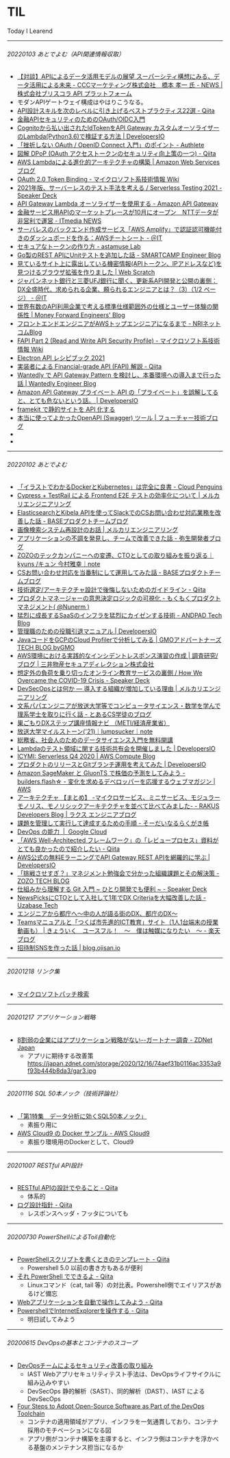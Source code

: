 # TIL
Today I Learend


----
###### 20220103 あとでよむ（API関連情報収取）
- [【対談】APIによるデータ活用モデルの展望 スーパーシティ構想にみる、データ活用による未来 - CCCマーケティング株式会社　橋本 孝一 氏 - NEWS | 株式会社ブリスコラ API プラットフォーム](https://briscola-api.com/news/archives/202112031505.html)
 - モダンAPIゲートウェイ構成はやはりこうなる。
- [API設計スキルを次のレベルに引き上げるベストプラクティス22選 - Qiita](https://qiita.com/baby-degu/items/6f516189445d98ddbb7d)
- [金融APIセキュリティのためのOAuth/OIDC入門](https://tech.bitbank.cc/20201211/)
- [Cognitoから払い出されたIdTokenをAPI Gateway カスタムオーソライザーのLambda(Python3.6)で検証する方法 | DevelopersIO](https://dev.classmethod.jp/articles/verify_cognit_idtoken_by_apig_custom_auth/)
- [「挫折しない OAuth / OpenID Connect 入門」のポイント - Authlete](https://www.authlete.com/ja/resources/videos/20211006/)
- [図解 DPoP (OAuth アクセストークンのセキュリティ向上策の一つ) - Qiita](https://qiita.com/TakahikoKawasaki/items/34c82fb5c0595b6fc289)
- [AWS Lambdaによる進化的アーキテクチャの構築 | Amazon Web Services ブログ](https://aws.amazon.com/jp/blogs/news/developing-evolutionary-architecture-with-aws-lambda/)
- [OAuth 2.0 Token Binding - マイクロソフト系技術情報 Wiki](https://techinfoofmicrosofttech.osscons.jp/index.php?OAuth%202.0%20Token%20Binding)
- [2021年版、サーバーレスのテスト手法を考える / Serverless Testing 2021 - Speaker Deck](https://speakerdeck.com/_kensh/serverless-testing-2021)
- [API Gateway Lambda オーソライザーを使用する - Amazon API Gateway](https://docs.aws.amazon.com/ja_jp/apigateway/latest/developerguide/apigateway-use-lambda-authorizer.html)
- [金融サービス用APIのマーケットプレースが10月にオープン　NTTデータが非営利で運営 - ITmedia NEWS](https://www.itmedia.co.jp/news/articles/2108/31/news168.html)
- [サーバレスのバックエンド作成サービス「AWS Amplify」で認証認可機能付きのダッシュボードを作る：AWSチートシート - ＠IT](https://atmarkit.itmedia.co.jp/ait/articles/2108/12/news012.html)
- [セキュアなトークンの作り方 - astamuse Lab](https://lab.astamuse.co.jp/entry/2021/08/12/114500)
- [Go製のREST APIにUnitテストを追加した話 - SMARTCAMP Engineer Blog](https://tech.smartcamp.co.jp/entry/try-go-unit-test)
- [見ているサイト上に露出している機密情報(APIトークン、IPアドレスなど)を見つけるブラウザ拡張を作りました | Web Scratch](https://efcl.info/2021/08/19/secretlint-webextension/)
- [ジャパンネット銀行と三菱UFJ銀行に聞く、更新系API開発と公開の裏側：DX全盛時代、求められる企業、頼られるエンジニアとは？（3）（1/2 ページ） - ＠IT](https://atmarkit.itmedia.co.jp/ait/articles/1803/15/news008.html)
- [世界有数のAPI利用企業で考える標準仕様範囲外の仕様とユーザー体験の関係性 | Money Forward Engineers' Blog](https://moneyforward.com/engineers_blog/2021/02/22/api-ux/)
- [フロントエンドエンジニアがAWSトップエンジニアになるまで - NRIネットコムBlog](https://tech.nri-net.com/entry/2021/07/06/090000)
- [FAPI Part 2 (Read and Write API Security Profile) - マイクロソフト系技術情報 Wiki](https://techinfoofmicrosofttech.osscons.jp/index.php?FAPI%20Part%202%20%28Read%20and%20Write%20API%20Security%20Profile%29)
- [Electron API レシピブック 2021](https://zenn.dev/sprout2000/books/3691a679478de2)
- [実装者による Financial-grade API (FAPI) 解説 - Qiita](https://qiita.com/TakahikoKawasaki/items/83c47c9830097dba2744)
- [Wantedly で API Gateway Pattern を検討し、本番環境への導入まで行った話 | Wantedly Engineer Blog](https://www.wantedly.com/companies/wantedly/post_articles/276698)
- [Amazon API Gateway プライベート API の「プライベート」を誤解してると、とても危ないという話。 | DevelopersIO](https://dev.classmethod.jp/articles/private-api-is-not-private-for-you/)
- [framekit で静的サイトを API 化する](https://zenn.dev/mizchi/articles/intro-framekit)
- [本当に使ってよかったOpenAPI (Swagger) ツール | フューチャー技術ブログ](https://future-architect.github.io/articles/20191008/)
- []()
- []()


----
###### 20220102 あとでよむ

- [「イラストでわかるDockerとKubernetes」は完全に良書 - Cloud Penguins](https://jaco.udcp.info/entry/2020/12/08/215058)
- [Cypress + TestRail による Frontend E2E テストの効率化について | メルカリエンジニアリング](https://engineering.mercari.com/blog/entry/20201207-cypress-testrail-frontend-e2e-automation/)
- [ElasticsearchとKibela APIを使ってSlackでのCSお問い合わせ対応業務を改善した話 - BASEプロダクトチームブログ](https://devblog.thebase.in/entry/2020/12/11/113000)
- [画像検索システム再設計のお話 | メルカリエンジニアリング](https://engineering.mercari.com/blog/entry/20201204-imagesearch/)
- [アプリケーションの不調を発見し、チームで改善できた話 - 弥生開発者ブログ](https://tech-blog.yayoi-kk.co.jp/entry/2020/12/08/110809)
- [ZOZOのテックカンパニーへの変遷、CTOとしての取り組みを振り返る｜kyuns /キュン 今村雅幸｜note](https://note.com/kyuns/n/n00d467243857)
- [CSお問い合わせ対応を当番制にして運用してみた話 - BASEプロダクトチームブログ](https://devblog.thebase.in/entry/2020/12/10/113000)
- [技術選定/アーキテクチャ設計で後悔しないためのガイドライン - Qiita](https://qiita.com/hirokidaichi/items/a746062917595619720b)
- [プロダクトマネージャーの意思決定ロジックの可視化 - もくもくプロダクトマネジメント( @Nunerm )](https://productmanager55.hatenablog.com/entry/2020/12/10/093228)
- [猛烈に成長するSaaSのインフラを猛烈にカイゼンする技術 - ANDPAD Tech Blog](https://tech.andpad.co.jp/entry/2020/12/14/170000)
- [管理職のための役職引退マニュアル | DevelopersIO](https://dev.classmethod.jp/articles/howto-quit-the-general-manager/)
- [JavaコードをGCPのCloud Profilerで分析してみる | GMOアドパートナーズ TECH BLOG byGMO](https://techblog.gmo-ap.jp/2020/12/17/cloud-profiler/)
- [AWS環境における実践的なインシデントレスポンス演習の作成 | 調査研究/ブログ | 三井物産セキュアディレクション株式会社](https://www.mbsd.jp/research/20201217.html)
- [想定外の負荷を乗り切ったオンライン教育サービスの裏側 / How We Overcame the COVID-19 Crisis - Speaker Deck](https://speakerdeck.com/chaspy/how-we-overcame-the-covid-19-crisis)
- [DevSecOpsとは何か — 導入する組織が増加している理由 | メルカリエンジニアリング](https://engineering.mercari.com/blog/entry/20201214-bea4717e9a/)
- [文系パパエンジニアが放送大学等でコンピュータサイエンス・数学を学んで理系学士を取りに行く話 - とあるCS学徒のブログ](https://wbspry.hatenablog.com/entry/2021/02/24/111912)
- [巣ごもりDXステップ講座情報ナビ （METI/経済産業省）](https://www.meti.go.jp/policy/it_policy/jinzai/sugomori/)
- [放送大学マイルストーン('21)｜lumpsucker｜note](https://note.com/lumpsucker/n/n2a9ee74956dc)
- [総務省、社会人のためのデータサイエンス入門を無料開講](https://ledge.ai/soumu0105/)
- [Lambdaのテスト領域に関する技術共有会を開催しました | DevelopersIO](https://dev.classmethod.jp/articles/lambda-test-technology-sharing-meeting/)
- [ICYMI: Serverless Q4 2020 | AWS Compute Blog](https://aws.amazon.com/jp/blogs/compute/icymi-serverless-q4-2020/)
- [プロダクトのリリースとGitブランチ運用を考えてみた | DevelopersIO](https://dev.classmethod.jp/articles/product-git-branch-rule/)
- [Amazon SageMaker と GluonTS で株価の予測をしてみよう - builders.flash☆ - 変化を求めるデベロッパーを応援するウェブマガジン | AWS](https://aws.amazon.com/jp/builders-flash/202102/ml-stock-price-forecast/?awsf.filter-name=*all)
- [アーキテクチャ 【まとめ】 -マイクロサービス、ミニサービス、モジュラーモノリス、モノリシックアーキテクチャを並べて比べてみました- - RAKUS Developers Blog | ラクス エンジニアブログ](https://tech-blog.rakus.co.jp/entry/20201218/architecture)
- [課題を管理して実行して達成するための手順 - そーだいなるらくがき帳](https://soudai.hatenablog.com/entry/2020/12/31/165940)
- [DevOps の能力  |  Google Cloud](https://cloud.google.com/architecture/devops/capabilities?hl=ja)
- [「AWS Well-Architected フレームワーク」の「レビュープロセス」資料がとても良かったので紹介したい - Qiita](https://qiita.com/yasuoyasuo/items/d873498ffdfc4d7764f6)
- [AWS公式の無料EラーニングでAPI Gateway REST APIを網羅的に学ぶ | DevelopersIO](https://dev.classmethod.jp/articles/api-gateway-e-learning/)
- [「挑戦させすぎ？」マネジメント勉強会で分かった組織課題とその解決策 - ZOZO TECH BLOG](https://techblog.zozo.com/entry/organization-management-solution)
- [仕組みから理解する Git 入門 ~ ひとり開発でも便利 ~ - Speaker Deck](https://speakerdeck.com/mu_zaru/shi-zu-mikarali-jie-suru-git-ru-men-hitorikai-fa-demobian-li)
- [NewsPicksにCTOとして入社して1年でDX Criteriaを大幅改善した話 - Uzabase Tech](https://tech.uzabase.com/entry/2021/01/28/190209)
- [エンジニアから都庁へ～中の人が語る街のDX、都庁のDX～](https://www.slideshare.net/norisukehirai/dxdx-242997785)
- [Teamsマニュアルと「つくば市先進的ICT教育」サイト（1人1台端末の授業動画も） | きょういく　ユースフル！　～　僕は触媒になりたい　～ - 楽天ブログ](https://plaza.rakuten.co.jp/kyouikuuseful/diary/202101160000/)
- [招待制SNSを作った話 | blog.ojisan.io](https://blog.ojisan.io/delete-discohouse/)

----
###### 20201218 リンク集

- [マイクロソフトパッチ検索](http://www.catalog.update.microsoft.com/Search.aspx)
----
###### 20201217 アプリケーション戦略
- [8割弱の企業にはアプリケーション戦略がない--ガートナー調査 - ZDNet Japan](https://japan.zdnet.com/article/35163916/)
  - アプリに期待する改善策　https://japan.zdnet.com/storage/2020/12/16/74aef31b0116ac3353a9f93b444b8da3/gar3.jpg
----
###### 20201116 SQL 50本ノック（技術評論社）
- [「第1特集　データ分析に効くSQL50本ノック」](https://gihyo.jp/magazine/SD/archive/2017/201711/support)
  - 素振り用に
- [AWS Cloud9 の Docker サンプル - AWS Cloud9](https://docs.aws.amazon.com/ja_jp/cloud9/latest/user-guide/sample-docker.html)
  - 素振り環境用のDockerとして、Cloud9 
----
###### 20201007 RESTful API設計
- [RESTful APIの設計でやること - Qiita](https://qiita.com/NagaokaKenichi/items/89c09354f08fc8d7387f)
  - 体系的
- [ログ設計指針 - Qiita](https://qiita.com/nanasess/items/350e59b29cceb2f122b3)
  - レスポンスヘッダ・フッタについても
----
###### 20200730 PowerShellによるToil自動化
- [PowerShellスクリプトを書くときのテンプレート - Qiita](https://qiita.com/kurukurupapa@github/items/2d3ff1a692dc831bd133)
  - Powershell 5.0 以前の書き方もあるが便利
- [それ PowerShell でできるよ - Qiita](https://qiita.com/cd01/items/da9a36582372e7d0a7f6)
  - Linuxコマンド（cat, tail 等）の対比表。Powershell側でエイリアスがあるけど備忘
- [Webアプリケーションを自動で操作してみよう - Qiita](https://qiita.com/mima_ita/items/4149a4cdb9a33084258b)
- [PowershellでInternetExplorerを操作する - Qiita](https://qiita.com/flasksrw/items/a1ff5fbbc3b660e01d96)
  - 明日試してみよう
----
###### 20200615 DevOpsの基本とコンテナのスコープ
- [DevOpsチームによるセキュリティ改善の取り組み](https://www.infoq.com/jp/news/2020/04/devops-security/)
  - IAST Webアプリセキュリティテスト手法は、DevOpsライフサイクルに組み込みやすい
  - DevSecOps 静的解析（SAST）、同的解析（DAST）、IAST によるDevSecOps
- [Four Steps to Adopt Open-Source Software as Part of the DevOps Toolchain](https://blogs.gartner.com/manjunath-bhat/2019/02/08/four-steps-to-adopt-open-source-software-as-part-of-the-devops-toolchain/)
  - コンテナの適用領域がアプリ、インフラを一気通貫しており、コンテナ採用のモチベーションになる図
  - アプリ側がコンテナ構築を主導すると、インフラ側はコンテナを浮かべる基盤のメンテナンス担当になるか


